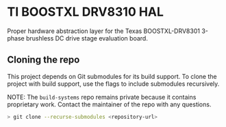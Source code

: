 # TI BOOSTXL DRV8310 HAL

Proper hardware abstraction layer for the Texas BOOSTXL-DRV8301 3-phase
brushless DC drive stage evaluation board.

## Cloning the repo

This project depends on Git submodules for its build support. To clone the
project with build support, use the flags to include submodules recursively.

NOTE: The `build-systems` repo remains private because it contains proprietary
work. Contact the maintainer of the repo with any questions.

```bash
> git clone --recurse-submodules <repository-url>
```
